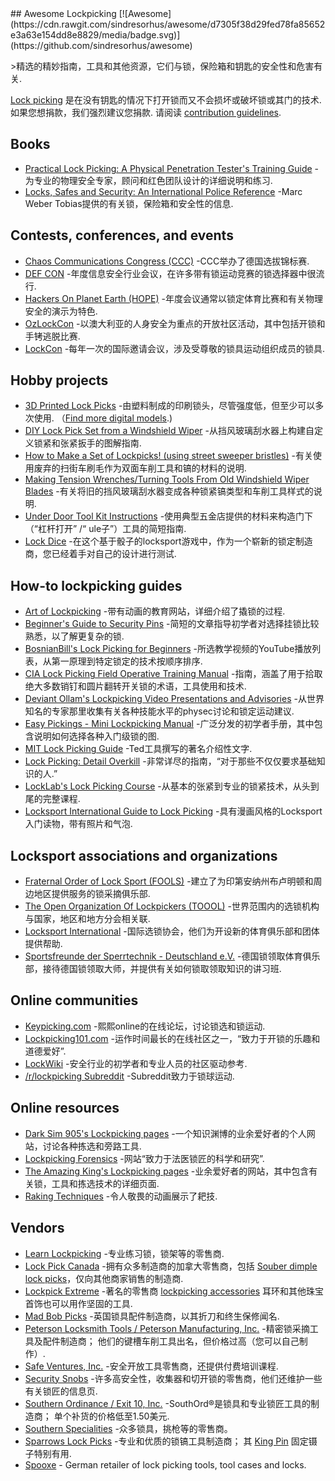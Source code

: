 <div class="github-widget" data-repo="meitar/awesome-lockpicking"></div>
<script async src="https://pagead2.googlesyndication.com/pagead/js/adsbygoogle.js"></script><ins class="adsbygoogle" style="display:block" data-ad-client="ca-pub-6890694312814945" data-ad-slot="5473692530" data-ad-format="auto"  data-full-width-responsive="true"></ins><script>(adsbygoogle = window.adsbygoogle || []).push({});</script>
## Awesome Lockpicking [![Awesome](https://cdn.rawgit.com/sindresorhus/awesome/d7305f38d29fed78fa85652e3a63e154dd8e8829/media/badge.svg)](https://github.com/sindresorhus/awesome)

&gt;精选的精妙指南，工具和其他资源，它们与锁，保险箱和钥匙的安全性和危害有关.

[Lock picking](https://en.wikipedia.org/wiki/Lock_picking)  是在没有钥匙的情况下打开锁而又不会损坏或破坏锁或其门的技术.  如果您想捐款，我们强烈建议您捐款.  请阅读 [contribution guidelines](https://github.com/meitar/awesome-lockpicking/blob/master/CONTRIBUTING.md).



## Books

* [Practical Lock Picking: A Physical Penetration Tester's Training Guide](http://www.rageuniversity.org/PRISONESCAPE/PRISON%20LOCKS%20AND%20KEYS/Practical.Lock.Picking.pdf) -为专业的物理安全专家，顾问和红色团队设计的详细说明和练习.
* [Locks, Safes and Security: An International Police Reference](https://www.goodreads.com/en/book/show/525753.Locks_Safes_and_Security) -Marc Weber Tobias提供的有关锁，保险箱和安全性的信息.

## Contests, conferences, and events

* [Chaos Communications Congress (CCC)](https://www.ccc.de/) -CCC举办了德国选拔锦标赛.
* [DEF CON](https://defcon.org/) -年度信息安全行业会议，在许多带有锁运动竞赛的锁选择器中很流行.
* [Hackers On Planet Earth (HOPE)](https://hope.net/) -年度会议通常以锁定体育比赛和有关物理安全的演示为特色.
* [OzLockCon](https://ozlockcon.com/) -以澳大利亚的人身安全为重点的开放社区活动，其中包括开锁和手铐逃脱比赛.
* [LockCon](https://toool.nl/LockCon) -每年一次的国际邀请会议，涉及受尊敬的锁具运动组织成员的锁具.

## Hobby projects

* [3D Printed Lock Picks](http://blog.shop.23b.org/2014/11/3d-printed-lock-picks.html)  -由塑料制成的印刷锁头，尽管强度低，但至少可以多次使用.  （[Find more digital models](https://www.yeggi.com/q/lockpick/).)
* [DIY Lock Pick Set from a Windshield Wiper](http://www.itstactical.com/skillcom/lock-picking/how-to-make-a-diy-lock-pick-set-from-a-windshield-wiper/) -从挡风玻璃刮水器上构建自定义锁紧和张紧扳手的图解指南.
* [How to Make a Set of Lockpicks! (using street sweeper bristles)](https://www.instructables.com/id/How-to-Make-a-set-of-Lockpicks/) -有关使用废弃的扫街车刷毛作为双面车削工具和镐的材料的说明.
* [Making Tension Wrenches/Turning Tools From Old Windshield Wiper Blades](https://www.instructables.com/id/Making-Tension-WrenchesTurning-Tools-From-Old-Wind/) -有关将旧的挡风玻璃刮水器变成各种锁紧镐类型和车削工具样式的说明.
* [Under Door Tool Kit Instructions](https://web.archive.org/web/20170719053154/http://enterthecore.net/files/CORE_Instructions-Under_Door.pdf) -使用典型五金店提供的材料来构造门下（“杠杆打开” /“ ule子”）工具的简短指南.
* [Lock Dice](http://schuylertowne.com/blog/lockpicking-with-dice) -在这个基于骰子的locksport游戏中，作为一个崭新的锁定制造商，您已经着手对自己的设计进行测试.

## How-to lockpicking guides

* [Art of Lockpicking](https://art-of-lockpicking.com/) -带有动画的教育网站，详细介绍了撬锁的过程.
* [Beginner's Guide to Security Pins](https://web.archive.org/web/20171210065243/http://www.ninjacache.com:80/secpins_intro) -简短的文章指导初学者对选择挂锁比较熟悉，以了解更复杂的锁.
* [BosnianBill's Lock Picking for Beginners](https://www.youtube.com/playlist?list=PLTSWkYxuSlkXiSBwk3Hvbvx71sg-MH61s) -所选教学视频的YouTube播放列表，从第一原理到特定锁定的技术按顺序排序.
* [CIA Lock Picking Field Operative Training Manual](https://archive.org/details/CIA_Lock_Picking_Field_Operative_Training_Manual) -指南，涵盖了用于拾取绝大多数销钉和圆片翻转开关锁的术语，工具使用和技术.
* [Deviant Ollam's Lockpicking Video Presentations and Advisories](http://deviating.net/lockpicking/videos.html) -从世界知名的专家那里收集有关各种技能水平的physec讨论和锁定运动建议.
* [Easy Pickings - Mini Lockpicking Manual](http://index-of.es/Lockpicking/Easy%20Pickings%20-%20Mini%20Lockpicking%20Manual.pdf) -广泛分发的初学者手册，其中包含说明如何选择各种入门级锁的图.
* [MIT Lock Picking Guide](https://webunraveling.com/public/mit-lock-picking-guide/index.php) -Ted工具撰写的著名介绍性文字.
* [Lock Picking: Detail Overkill](https://web.archive.org/web/20170730120626/http://ninjacache.com/data/uploads/lockpicking-detail-overkill.pdf) -非常详尽的指南，“对于那些不仅仅要求基础知识的人.”
* [LockLab's Lock Picking Course](http://lock-lab.com/locklab-university/lock-picking-course-2/) -从基本的张紧到专业的锁紧技术，从头到尾的完整课程.
* [Locksport International Guide to Lock Picking](https://web.archive.org/web/20070222144748/http://locksport.com:80/LSIGuide/lsiguide.pdf) -具有漫画风格的Locksport入门读物，带有照片和气泡.

## Locksport associations and organizations

* [Fraternal Order of Lock Sport (FOOLS)](http://www.bloomingtonfools.org/) -建立了为印第安纳州布卢明顿和周边地区提供服务的锁采摘俱乐部.
* [The Open Organization Of Lockpickers (TOOOL)](https://toool.org/) -世界范围内的选锁机构与国家，地区和地方分会相关联.
* [Locksport International](http://locksport.com) -国际选锁协会，他们为开设新的体育俱乐部和团体提供帮助.
* [Sportsfreunde der Sperrtechnik - Deutschland e.V.](https://ssdev.org/) -德国锁领取体育俱乐部，接待德国锁领取大师，并提供有关如何锁取领取知识的讲习班.

## Online communities

* [Keypicking.com](https://keypicking.com/) -熙熙online的在线论坛，讨论锁选和锁运动.
* [Lockpicking101.com](https://www.lockpicking101.com/) -运作时间最长的在线社区之一，“致力于开锁的乐趣和道德爱好”.
* [LockWiki](http://lockwiki.com/) -安全行业的初学者和专业人员的社区驱动参考.
* [/r/lockpicking Subreddit](https://www.reddit.com/r/lockpicking/) -Subreddit致力于锁球运动.

## Online resources

* [Dark Sim 905's Lockpicking pages](https://web.archive.org/web/20191127182007/https://darksim905.com/lockpicking.php) -一个知识渊博的业余爱好者的个人网站，讨论各种拣选和旁路工具.
* [Lockpicking Forensics](http://www.lockpickingforensics.com/) -网站“致力于法医锁匠的科学和研究”.
* [The Amazing King's Lockpicking pages](http://theamazingking.com/lockpicking.php) -业余爱好者的网站，其中包含有关锁，工具和拣选技术的详细页面.
* [Raking Techniques](https://elvencraft.com/lpd/Raking%20Techniques.html) -令人敬畏的动画展示了耙技.

## Vendors

* [Learn Lockpicking](https://learnlockpicking.com/) -专业练习锁，锁架等的零售商.
* [Lock Pick Canada](https://www.lockpickcanada.com/) -拥有众多制造商的加拿大零售商，包括 [Souber dimple lock picks](https://www.lockpickcanada.com/category_s/4.htm)，仅向其他商家销售的制造商.
* [Lockpick Extreme](https://lockpickextreme.com/) -著名的零售商 [lockpicking accessories](https://lockpickextreme.com/product-category/accessories/) 耳环和其他珠宝首饰也可以用作坚固的工具.
* [Mad Bob Picks](https://www.madbobpicks.co.uk/) -英国锁具配件制造商，以其折刀和终生保修闻名.
* [Peterson Locksmith Tools / Peterson Manufacturing, Inc.](https://www.thinkpeterson.com/)  -精密锁采摘工具及配件制造商；  他们的键槽车削工具出名，但价格过高（您可以自己制作）.
* [Safe Ventures, Inc.](http://safeventures.com/) -安全开放工具零售商，还提供付费培训课程.
* [Security Snobs](https://securitysnobs.com/) -许多高安全性，收集器和切开锁的零售商，他们还维护一些有关锁匠的信息页.
* [Southern Ordinance / Exit 10, Inc.](https://www.southord.com/)  -SouthOrd®是锁具和专业锁匠工具的制造商；  单个补货的价格低至1.50美元.
* [Southern Specialities](http://www.lockpicktools.com/) -众多锁具，挑枪等的零售商。
* [Sparrows Lock Picks](https://www.sparrowslockpicks.com/)  -专业和优质的锁镐工具制造商；  其 [King Pin](http://www.sparrowslockpicks.com/product_p/t1.htm) 固定镊子特别有用.
* [Spooxe](http://spooxe.com/) - German retailer of lock picking tools, tool cases and locks.
